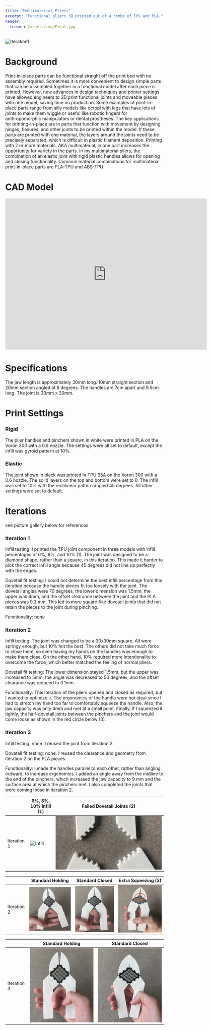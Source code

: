 ```yaml
---
title: "Multimaterial Pliers"
excerpt: "Functional pliers 3D printed out of a combo of TPU and PLA."
header:
  teaser: /assets/img/Final.jpg
---
```

![Iteration1](/assets/img/Final.jpg)   


# Background

Print-in-place parts can be functional straight off the print bed with no assembly required. Sometimes it is more convenient to design simple parts that can be assembled together in a functional model after each piece is printed. However, new advances in design techniques and printer settings have allowed engineers to 3D print functional joints and moveable pieces with one model, saving time on production. Some examples of print-in-place parts range from silly models like octopi with legs that have lots of joints to make them wiggle or useful like robotic fingers for anthropomorphic manipulators or dental prostheses. The key applications for printing-in-place are in parts that function with movement by designing hinges, flexures, and other joints to be printed within the model. If these parts are printed with one material, the layers around the joints need to be precisely separated, which is difficult in plastic filament deposition. Printing with 2 or more materials, AKA multimaterial, in one part increases the opportunity for variety in the parts. In my multimaterial pliers, the combination of an elastic joint with rigid plastic handles allows for opening and closing functionality. Common material combinations for multimaterial print-in-place parts are PLA-TPU and ABS-TPU.


# CAD Model
<iframe src="https://vanderbilt643.autodesk360.com/shares/public/SH286ddQT78850c0d8a4c3ec97dd392138ce?mode=embed" width="640" height="480" allowfullscreen="true" webkitallowfullscreen="true" mozallowfullscreen="true"  frameborder="0"></iframe>


# Specifications

The jaw length is approximately 30mm long: 10mm straight section and 20mm section angled at 8 degrees. The handles are 7cm apart and 9.5cm long. The joint is 30mm x 30mm.


# Print Settings
### Rigid

The plier handles and pinchers shown in white were printed in PLA on the Voron 300 with a 0.6 nozzle. The settings were all set to default, except the infill was gyroid pattern at 10%.

### Elastic

The joint shown in black was printed in TPU 95A on the Voron 300 with a 0.6 nozzle. The solid layers on the top and bottom were set to 0. The infill was set to 10% with the rectilinear pattern angled 45 degrees. All other settings were set to default.


# Iterations

see picture gallery below for references

### Iteration 1

Infill testing: I printed the TPU joint component in three models with infill percentages of 6%, 8%, and 10% (1). The joint was designed to be a diamond shape, rather than a square, in this iteration. This made it harder to pick the correct infill angle because 45 degrees did not line up perfectly with the edges.

Dovetail fit testing: I could not determine the best infill percentage from this iteration because the handle pieces fit too loosely with the joint. The dovetail angles were 70 degrees, the lower dimension was 1.5mm, the upper was 4mm, and the offset clearance between the joint and the PLA pieces was 0.2 mm. This led to more square-like dovetail joints that did not retain the pieces to the joint during pinching.

Functionality: none

### Iteration 2

Infill testing: The joint was changed to be a 30x30mm square. All were springy enough, but 10% felt the best. The others did not take much force to close them, so even having my hands on the handles was enough to make them close. On the other hand, 10% required more intentionality to overcome the force, which better matched the feeling of normal pliers.

Dovetail fit testing: The lower dimension stayed 1.5mm, but the upper was increased to 5mm, the angle was decreased to 50 degrees, and the offset clearance was reduced to 0.1mm.

Functionality: This iteration of the pliers opened and closed as required, but I wanted to optimize it. The ergonomics of the handle were not ideal since I had to stretch my hand too far to comfortably squeeze the handle. Also, the jaw capacity was only 4mm and met at a small point. Finally, if I squeezed it tightly, the half-dovetail joints between the pinchers and the joint would come loose as shown in the red circle below (3).

### Iteration 3

Infill testing: none. I reused the joint from iteration 2.

Dovetail fit testing: none. I reused the clearance and geometry from iteration 2 on the PLA pieces.

Functionality: I made the handles parallel to each other, rather than angling outward, to increase ergonomics. I added an angle away from the midline to the end of the pinchers, which increased the jaw capacity to 9 mm and the surface area at which the pinchers met. I also completed the joints that were coming loose in iteration 2.


|               | 6%, 8%, 10% Infill (1)         | Failed Dovetail Joints (2)         |
| --------------|-----------------------------------|:------------------------------------------:|
| Iteration 1   | ![Infill](/assets/img/Infill.jpg) |![Dovetail](/assets/img/FailedDovetail.jpg)|

|             | Standard Holding         | Standard Closed         | Extra Squeezing (3)     |
| ------------|--------------------------|-------------------------|:-----------------------:|
| Iteration 2 |![Hold](/assets/img/Holding.jpg) |![Close](/assets/img/Closed.jpg) |![Squeeze](/assets/img/ExtraClosed.jpg)|

|               | Standard Holding        | Standard Closed         |
| --------------|-----------------------------------|:------------------------------------------:|
| Iteration 3   | ![Final Holding](/assets/img/FinalHolding.jpg) |![Final Closed](/assets/img/FinalClosed.jpg)|
